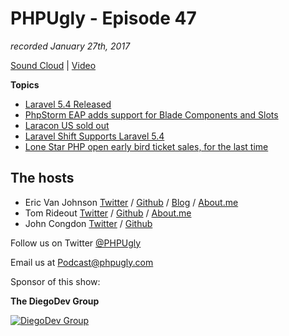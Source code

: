 # PHPUgly - Episode 47
*recorded January 27th, 2017*

[Sound Cloud](https://soundcloud.com/phpugly/episode47) | 
[Video](https://youtu.be/FSO7SJ4pKJo)

**Topics**
* [Laravel 5.4 Released](https://laravel-news.com/laravel-5-4)
* [PhpStorm EAP adds support for Blade Components and Slots](https://laravel-news.com/phpstorm-blade-components-slots)
* [Laracon US sold out](https://twitter.com/LaraconUS/status/825054544333778948)
* [Laravel Shift Supports Laravel 5.4](https://laravelshift.com/upgrade-laravel-5.3-to-laravel-5.4)
* [Lone Star PHP open early bird ticket sales, for the last time](https://twitter.com/lonestarphp/status/825073128695021568)


## The hosts
* Eric Van Johnson [Twitter](https://twitter.com/shocm) / [Github](https://github.com/ericvanjohnson/) / [Blog](https://www.shocm.com) / [About.me](https://about.me/shocm) 
* Tom Rideout [Twitter](https://twitter.com/realrideout) / [Github](https://github.com/trideout/) / [About.me](https://about.me/thomasrideout)
* John Congdon [Twitter](https://twitter.com/johncongdon) / [Github](https://github.com/johncongdon) 

Follow us on Twitter [@PHPUgly](https://twitter.com/phpugly) 

Email us at [Podcast@phpugly.com](mailto:Podcast@phpugly.com)

Sponsor of this show:

**The DiegoDev Group**

[![DiegoDev Group](https://www.diegodev.com/img/diegodevgroup.png "Logo DiegoDev Group")](https://www.diegodev.com)
